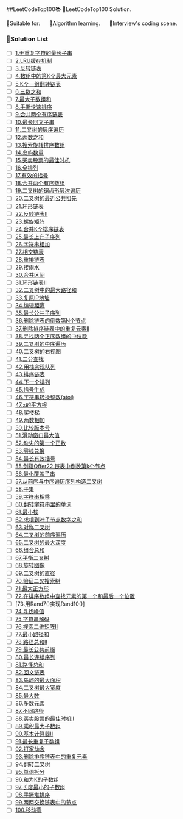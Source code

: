 ##LeetCodeTop100📚
💎LeetCodeTop100 Solution.

💬Suitable for:
  
  🔸Algorithm learning.
  
  🔸Interview's coding scene.

### 📌Solution List
- [ ] [1.无重复字符的最长子串]()
- [ ] [2.LRU缓存机制]()
- [ ] [3.反转链表]()
- [ ] [4.数组中的第K个最大元素]()
- [ ] [5.K个一组翻转链表]()
- [ ] [6.三数之和]()
- [ ] [7.最大子数组和]()
- [ ] [8.手撕快速排序]()
- [ ] [9.合并两个有序链表]()
- [ ] [10.最长回文子串]()
- [ ] [11.二叉树的层序遍历]()
- [ ] [12.两数之和]()
- [ ] [13.搜索旋转排序数组]()
- [ ] [14.岛屿数量]()
- [ ] [15.买卖股票的最佳时机]()
- [ ] [16.全排列]()
- [ ] [17.有效的括号]()
- [ ] [18.合并两个有序数组]()
- [ ] [19.二叉树的锯齿形层次遍历]()
- [ ] [20.二叉树的最近公共祖先]()
- [ ] [21.环形链表]()
- [ ] [22.反转链表II]()
- [ ] [23.螺旋矩阵]()
- [ ] [24.合并K个排序链表]()
- [ ] [25.最长上升子序列]()
- [ ] [26.字符串相加]()
- [ ] [27.相交链表]()
- [ ] [28.重排链表]()
- [ ] [29.接雨水]()
- [ ] [30.合并区间]()
- [ ] [31.环形链表II]()
- [ ] [32.二叉树中的最大路径和]()
- [ ] [33.复原IP地址]()
- [ ] [34.编辑距离]()
- [ ] [35.最长公共子序列]()
- [ ] [36.删除链表的倒数第N个节点]()
- [ ] [37.删除排序链表中的重复元素II]()
- [ ] [38.寻找两个正序数组的中位数]()
- [ ] [39.二叉树的中序遍历]()
- [ ] [40.二叉树的右视图]()
- [ ] [41.二分查找]()
- [ ] [42.用栈实现队列]()
- [ ] [43.排序链表]()
- [ ] [44.下一个排列]()
- [ ] [45.括号生成]()
- [ ] [46.字符串转换整数(atoi)]()
- [ ] [47.x的平方根]()
- [ ] [48.爬楼梯]()
- [ ] [49.两数相加]()
- [ ] [50.比较版本号]()
- [ ] [51.滑动窗口最大值]()
- [ ] [52.缺失的第一个正数]()
- [ ] [53.零钱兑换]()
- [ ] [54.最长有效括号]()
- [ ] [55.剑指Offer22.链表中倒数第k个节点]()
- [ ] [56.最小覆盖子串]()
- [ ] [57.从前序与中序遍历序列构造二叉树]()
- [ ] [58.子集]()
- [ ] [59.字符串相乘]()
- [ ] [60.翻转字符串里的单词]()
- [ ] [61.最小栈]()
- [ ] [62.求根到叶子节点数字之和]()
- [ ] [63.对称二叉树]()
- [ ] [64.二叉树的前序遍历]()
- [ ] [65.二叉树的最大深度]()
- [ ] [66.组合总和]()
- [ ] [67.平衡二叉树]()
- [ ] [68.旋转图像]()
- [ ] [69.二叉树的直径]()
- [ ] [70.验证二叉搜索树]()
- [ ] [71.最大正方形]()
- [ ] [72.在排序数组中查找元素的第一个和最后一个位置]()
- [ ] [73.用Rand7()实现Rand10()]
- [ ] [74.寻找峰值]()
- [ ] [75.字符串解码]()
- [ ] [76.搜索二维矩阵II]()
- [ ] [77.最小路径和]()
- [ ] [78.路径总和II]()
- [ ] [79.最长公共前缀]()
- [ ] [80.最长连续序列]()
- [ ] [81.路径总和]()
- [ ] [82.回文链表]()
- [ ] [83.岛屿的最大面积]()
- [ ] [84.二叉树最大宽度]()
- [ ] [85.最大数]()
- [ ] [86.多数元素]()
- [ ] [87.不同路径]()
- [ ] [88.买卖股票的最佳时机II]()
- [ ] [89.乘积最大子数组]()
- [ ] [90.基本计算器II]()
- [ ] [91.最长重复子数组]()
- [ ] [92.打家劫舍]()
- [ ] [93.删除排序链表中的重复元素]()
- [ ] [94.翻转二叉树]()
- [ ] [95.单词拆分]()
- [ ] [96.和为K的子数组]()
- [ ] [97.长度最小的子数组]()
- [ ] [98.手撕堆排序]()
- [ ] [99.两两交换链表中的节点]()
- [ ] [100.移动零]()